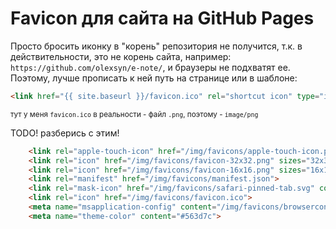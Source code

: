 # Favicon для сайта на GitHub Pages

Просто бросить иконку в "корень" репозитория не получится, т.к. в действительности, это не корень сайта, например: `https://github.com/olexsyn/e-note/`, и браузеры не подхватят ее. Поэтому, лучше прописать к ней путь на странице или в шаблоне:

```html
<link href="{{ site.baseurl }}/favicon.ico" rel="shortcut icon" type="image/png">
```
<small>тут у меня `favicon.ico` в реальности - файл `.png`, поэтому - `image/png`</small>

<span class="r">TODO!</span> разберись с этим!

```html
	<link rel="apple-touch-icon" href="/img/favicons/apple-touch-icon.png" sizes="180x180">
	<link rel="icon" href="/img/favicons/favicon-32x32.png" sizes="32x32" type="image/png">
	<link rel="icon" href="/img/favicons/favicon-16x16.png" sizes="16x16" type="image/png">
	<link rel="manifest" href="/img/favicons/manifest.json">
	<link rel="mask-icon" href="/img/favicons/safari-pinned-tab.svg" color="#563d7c">
	<link rel="icon" href="/img/favicons/favicon.ico">
	<meta name="msapplication-config" content="/img/favicons/browserconfig.xml">
	<meta name="theme-color" content="#563d7c">
```
